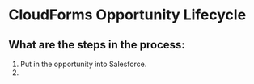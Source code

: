 # CloudForms Opportunity Lifecycle

## What are the steps in the process:
1. Put in the opportunity into Salesforce.
2.
